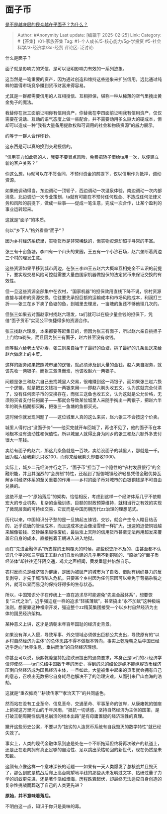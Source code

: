 # 面子币
[是不是越底层的民众越在乎面子？为什么？](https://www.zhihu.com/question/637312596/answer/109569947835)

> Author: #Anonymity
> Last update: [编辑于 2025-02-25]
> Link:
> Category: #【答集】/01-家族答集 
> Tag: #1-个人成长/5-核心能力/5g-学投资 #5-社会科学/3-经济学/3d-经贸 
> 评论区:
> 泛讨论:
  
什么是面子？

面子就是影响力的凭信，是可以证明影响力有效的一系列迹象。

这当然是一笔重要的资产，因为通过创造和维持这些迹象来扩张信用，远比通过纯粹的赢得市场竞争赚到货币财富来得容易。

尤其是一群都需要信用的人互相授信、互相担保，堪称一种从稀薄的空气里拽出黄金兔子的魔法。

我替你在张三面前证明你有信用资产，你替我在李四面前证明我有信用资产，仅仅需要在说话、互动的语气态度上做一些配合，并不需要动用多么巨大的硬成本，但却可以造成一种“我有大量备用提款权和可调用的社会和物质资源”的威力展示。

约等于一群人合作印钞。

这东西是可以真的换到交易授信的。

“信用实力如此强的人，我要不要冒点风险，免费把轿子借给ta用一次，以便建立新的客户关系？”

你这么想，ta就可以在不签合同、不预付资金的前提下，仅以信用作为抵押，调动资源。

如果他调动得当，东边调动一顶轿子，西边调动一次温泉体验，南边调动一次内部消息，北边调动一次专业策划，ta就有可能在不预付任何现金、不造成任何法律义务和风险的前提下，做成一些事——促成一笔生意，完成一次合作，让某个盈利的事业运转起来。

这就是“面子”的本质。

何以“乡下人”格外看重“面子“？

因为乡村经济系统里，实物货币是非常稀缺的，但实物资源却超乎寻常的丰富。

张三有十亩鱼塘，李四有一个山头的果园，王五有一个小沙石场，赵六垄断着周边三个村的理发生意。

这些资源如果平移到城市周边，在张三李四王五赵六大概率互相完全不认识的前提下，要实现交易风险可控就需要大量由国家机器做担保的法定货币来保证交换的有效性。

但一旦这些资源全部集中在农村，“国家机器”的担保效用直线下降不说，农村资源直接与城市的资源交换，往往要先承担巨额的运输成本和市场风险成本，利润打三折——张三在乡下卖了鱼塘的鱼，到城里去理发，一亩塘的鱼还不够他理几次的。

但张三如果去对面赵家村找赵六理发，ta们就可以在极少量金钱的担保下，凭借“面子货币”实现公平快捷得多的资源合作。

张三找赵六理发，本来都要等赶集日的，但因为张三有面子，所以赵六亲自挑担子上门给ta剃头，而且因为张三有面子，赵六甚至没有收钱。

而等赵六给老太爷办寿，张三则亲自抽干了最好的鱼塘，挑了最好的几条鱼送来给赵六做席上的主菜。

这样的服务如果按照城市里的逻辑，就必须涉及到大量的金钱，赵六亲自服务，就该先收一两银子。而张三涸泽而渔，也该收赵六一两银子。

问题是张三和赵六自己去找城里人交易，很难赚到这一两银子。而如果张三赵六换一个逻辑，就是把五文钱挡一两银来用——即赵六剃头收五文，认为这就完全付清了，没有任何面子币的交换存在，而张三送鱼也收五文，认为这就是公允价格，无须购买者支付任何面子——那就会导致某位城里人来随手掏出一两银子，把赵六半年的剃头档期都买断，把张三一鱼塘的鱼都买光。

这时候你就发现问题了——这位城里人真的这么来买，赵六张三不会按这个价卖。

城里人得付出“没面子价”——他买完就开车回城了，再也不见了，他的面子币在本地根本没有流动性和保值性。所以城里人就得比身为同乡的张三和赵六额外多支付很大一笔钱。

卖给有面子的赵六，那这几条鱼就是一百块，卖给没面子的城里人，那就是一千。因为赵六给我剃头只收100，而你来给我剃头却要收1000。

实际上，城乡二元经济并行之下，“面子币”担当了一个隐性的“农村发展银行”的金融职能，并且其强烈的“会员制”特性，还起到了抵御城镇经济轻易凭借金融优势瓦解乡村经济体系的至关重要的作用——乡村的面子币对城市的白银铜钱是不可自由兑换的。

  

这绝不是一个“原始落后”的架构，恰恰相反，考虑到这样一个经济体系几乎不依赖宏大的专业机构、复杂的金融训练、巨额的财政预算维持，就相当行之有效的实现了微观层面的可持续交易，它反而是中国历朝历代zz治理的理想范式。

历代以来，中国知识分子愁的是一旦搞起五铢钱、交钞，就会产生令人瞠目结舌的、近乎荒唐的管理成本，而且这成本还会像滚雪球一样扩大，迅速的迫使铜钱越来越像铅钱、交钞越来越像废纸，最后涨上天际的信用货币甚至无法再用超发来覆盖它自身的成本，直接拖着王朝进入进入地狱。

而在“先进金融体系”所支撑的王朝覆灭的时候，那些税吏所不及的、由甚至都不认识几个字的张三李四王五赵六们自发构建的几乎用不到铜钱的、“原始”的“面子币经济体”却往往还阡陌交通，鸡犬之声相闻，黄发垂髫并怡然自乐。

农村反而总是经济较为健康，是因为被破产的城市为了自救、借助有组织暴力的反复剥夺，才先于城市陷入危机。只要某个乡村因为任何原因可以幸免于苛捐杂税之外，就可以显而易见的保持好得多的生存状态。

所以，中国知识分子在传统上一直在追求尽可能避免“先进金融体系”，想要恢复“三代之治”，近乎强迫症一样的追求“轻徭薄赋”，甚至搞出“永不加赋”这种极端法则。想要靠这种祖宗开发，强迫整个zz精英集团接受一个以乡村自然经济为主体的国民经济架构。

某种意义上讲，这才是清朝末年百年国耻的经济史背景。

如果没有洋人入侵，导致军事、外交领域必须做出巨额公共支出，导致原有的“以乡村自然经济为主体”的总体思路不得不做根本转向，事实上乾隆朝之后中国已经近乎走向“休养生息，垂拱而治”的自然经济理想。

你甚至可以说，康熙乾隆坚持拒绝欧洲提出的通商要求，本身正是ta们的zz经济学信仰使然——ta们总结中国数千年的历史，得到的总的结论是绝不能纵容货币经济压倒自然经济成为国民经济主体，一旦如此，大量被集中起来的货币就会拥有自己的意志，召唤出无数把它自身耗尽也解决不了的治理灾难，从而引来尸山血海的浩劫。

这就是“重农抑商”“耕读传家”“孝治天下”的共同底色。

然而站在没有工业革命、信息革命、交通革命、军事革命的彼岸，从康雍乾的御座上俯视这万里河山的千年风雨，“抵抗一切诱惑，坚持自然经济为主体的国策，是打破王朝周期性信用总崩溃的根本出路”是有毋庸置疑的经济理性的真理。

  

撇开这些历史公案，不要以为“拙劣的人造货币系统有自我毁灭的数学特性”就已经失效了。

事实上，人类的现代金融体系到底是处在一个不断拖延但终将再次破产的轨道上，还是正在走向拥有真正足够的自洽性、足以跳出荣枯轮回的新世代，现在仍然是未知数。

这颇有点像这样一个意味深长的话题——如果有一天人类爆发了总核战并且毁灭了，那么到底是核战后爬上高台眺望地平线的那些从未发明过文字、钻研过量子力学的蚂蚁更先进，还是著作浩如烟海，历程跌宕起伏，却最终无法适应自身创造的复杂性挑战而葬送了自己的人类更先进？

**原始，并不意味着落后。**

不明白这一点，知识于你只是美味的毒。
